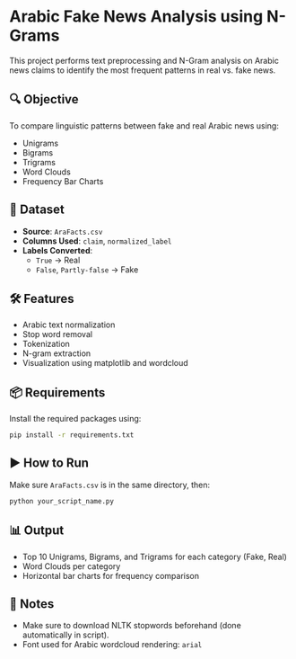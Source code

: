 # Arabic Fake News Analysis using N-Grams

This project performs text preprocessing and N-Gram analysis on Arabic news claims to identify the most frequent patterns in real vs. fake news.

## 🔍 Objective

To compare linguistic patterns between fake and real Arabic news using:
- Unigrams
- Bigrams
- Trigrams
- Word Clouds
- Frequency Bar Charts

## 📁 Dataset

- **Source**: `AraFacts.csv`
- **Columns Used**: `claim`, `normalized_label`
- **Labels Converted**: 
  - `True` → Real
  - `False`, `Partly-false` → Fake

## 🛠️ Features

- Arabic text normalization
- Stop word removal
- Tokenization
- N-gram extraction
- Visualization using matplotlib and wordcloud

## 📦 Requirements

Install the required packages using:

```bash
pip install -r requirements.txt
```

## ▶️ How to Run

Make sure `AraFacts.csv` is in the same directory, then:

```bash
python your_script_name.py
```

## 📊 Output

- Top 10 Unigrams, Bigrams, and Trigrams for each category (Fake, Real)
- Word Clouds per category
- Horizontal bar charts for frequency comparison

## 📌 Notes

- Make sure to download NLTK stopwords beforehand (done automatically in script).
- Font used for Arabic wordcloud rendering: `arial`
